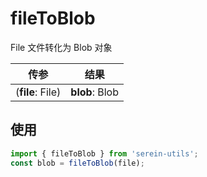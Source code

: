 # fileToBlob

File 文件转化为 Blob 对象

| 传参             | 结果           |
| ---------------- | -------------- |
| (**file**: File) | **blob**: Blob |

## 使用

```js
import { fileToBlob } from 'serein-utils';
const blob = fileToBlob(file);
```
